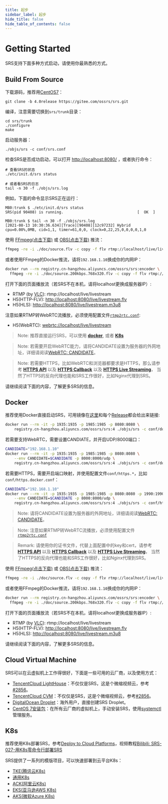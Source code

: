 ```yaml
---
title: 起步
sidebar_label: 起步
hide_title: false
hide_table_of_contents: false
---
```


# Getting Started

SRS支持下面多种方式启动，请使用你最熟悉的方式。


## Build From Source

下载源码，推荐用[CentOS7](./install)：

```
git clone -b 4.0release https://gitee.com/ossrs/srs.git
```

编译，注意需要切换到`srs/trunk`目录：

```
cd srs/trunk
./configure
make
```

启动服务器：

```
./objs/srs -c conf/srs.conf
```

检查SRS是否成功启动，可以打开 [http://localhost:8080/](http://localhost:8080/) ，或者执行命令：

```
# 查看SRS的状态
./etc/init.d/srs status

# 或者看SRS的日志
tail -n 30 -f ./objs/srs.log
```

例如，下面的命令显示SRS正在运行：

```
MB0:trunk $ ./etc/init.d/srs status
SRS(pid 90408) is running.                                 [  OK  ]

MB0:trunk $ tail -n 30 -f ./objs/srs.log
[2021-08-13 10:30:36.634][Trace][90408][12c97232] Hybrid cpu=0.00%,0MB, cid=1,1, timer=61,0,0, clock=0,22,25,0,0,0,0,1,0
```

使用 [FFmpeg(点击下载)](https://ffmpeg.org/download.html) 或 [OBS(点击下载)](https://obsproject.com/download) 推流：

```bash
ffmpeg -re -i ./doc/source.flv -c copy -f flv rtmp://localhost/live/livestream
```

或者使用FFmpeg的Docker推流，请将`192.168.1.10`换成你的内网IP：

```bash
docker run --rm registry.cn-hangzhou.aliyuncs.com/ossrs/srs:encoder \
  ffmpeg -re -i ./doc/source.200kbps.768x320.flv -c copy -f flv rtmp://192.168.1.10/live/livestream
```

打开下面的页面播放流（若SRS不在本机，请将localhost更换成服务器IP）:

* RTMP (by [VLC](https://www.videolan.org/)): rtmp://localhost/live/livestream
* H5(HTTP-FLV): [http://localhost:8080/live/livestream.flv](http://localhost:8080/players/srs_player.html?autostart=true&stream=livestream.flv&port=8080&schema=http)
* H5(HLS): [http://localhost:8080/live/livestream.m3u8](http://localhost:8080/players/srs_player.html?autostart=true&stream=livestream.m3u8&port=8080&schema=http)

注意如果RTMP转WebRTC流播放，必须使用配置文件[`rtmp2rtc.conf`](https://github.com/ossrs/srs/issues/2728#rtmp2rtc-cn-guide):

* H5(WebRTC): [webrtc://localhost/live/livestream](http://localhost:8080/players/rtc_player.html?autostart=true)

> Note: 推荐直接运行SRS，可以使用 **[docker](#Docker)**, 或者 **[K8s](#K8s)**

> Note: 若需要开启WebRTC能力，请将CANDIDATE设置为服务器的外网地址，详细请阅读[WebRTC: CANDIDATE](https://github.com/ossrs/srs/wiki/v4_CN_WebRTC#config-candidate)。

> Note: 若需要HTTPS，比如WebRTC和浏览器都要求是HTTPS，那么请参考
> **[HTTPS API](https://github.com/ossrs/srs/wiki/v4_CN_HTTPApi#https-api)**
> 以及 **[HTTPS Callback](https://github.com/ossrs/srs/wiki/v4_CN_HTTPCallback#https-callback)**
> 以及 **[HTTPS Live Streaming](https://github.com/ossrs/srs/wiki/v4_EN_DeliveryHttpStream#https-flv-live-stream)**，
> 当然了HTTPS的反向代理也能和SRS工作很好，比如Nginx代理到SRS。

请继续阅读下面的内容，了解更多SRS的信息。

## Docker

推荐使用Docker直接启动SRS，可用镜像在[这里](https://cr.console.aliyun.com/repository/cn-hangzhou/ossrs/srs/images)和每个[Release](https://github.com/ossrs/srs/releases?q=v4&expanded=true)都会给出来链接:

```bash
docker run --rm -it -p 1935:1935 -p 1985:1985 -p 8080:8080 \
    registry.cn-hangzhou.aliyuncs.com/ossrs/srs:4 ./objs/srs -c conf/docker.conf
```

若需要支持WebRTC，需要设置CANDIATE，并开启UDP/8000端口：

```bash
CANDIDATE="192.168.1.10"
docker run --rm -it -p 1935:1935 -p 1985:1985 -p 8080:8080 \
    --env CANDIDATE=$CANDIDATE -p 8000:8000/udp \
    registry.cn-hangzhou.aliyuncs.com/ossrs/srs:4 ./objs/srs -c conf/docker.conf
```

若需要HTTPS，需要开启端口映射，并使用配置文件`conf/https.*`，比如`conf/https.docker.conf`：

```bash
CANDIDATE="192.168.1.10"
docker run --rm -it -p 1935:1935 -p 1985:1985 -p 8080:8080 -p 1990:1990 -p 8088:8088 \
    --env CANDIDATE=$CANDIDATE -p 8000:8000/udp \
    registry.cn-hangzhou.aliyuncs.com/ossrs/srs:4 ./objs/srs -c conf/https.docker.conf
```

> Note: 请将CANDIDATE设置为服务器的外网地址，详细请阅读[WebRTC: CANDIDATE](https://github.com/ossrs/srs/wiki/v4_CN_WebRTC#config-candidate)。

> Note: 注意如果RTMP转WebRTC流播放，必须使用配置文件[`rtmp2rtc.conf`](https://github.com/ossrs/srs/issues/2728#rtmp2rtc-cn-guide)

> Remark: 请使用你的证书文件，代替上面配置中的key和cert，请参考
> **[HTTPS API](https://github.com/ossrs/srs/wiki/v4_CN_HTTPApi#https-api)**
> 以及 **[HTTPS Callback](https://github.com/ossrs/srs/wiki/v4_CN_HTTPCallback#https-callback)**
> 以及 **[HTTPS Live Streaming](https://github.com/ossrs/srs/wiki/v4_EN_DeliveryHttpStream#https-flv-live-stream)**，
> 当然了HTTPS的反向代理也能和SRS工作很好，比如Nginx代理到SRS。

使用 [FFmpeg(点击下载)](https://ffmpeg.org/download.html) 或 [OBS(点击下载)](https://obsproject.com/download) 推流：

```bash
ffmpeg -re -i ./doc/source.flv -c copy -f flv rtmp://localhost/live/livestream
```

或者使用FFmpeg的Docker推流，请将`192.168.1.10`换成你的内网IP：

```bash
docker run --rm registry.cn-hangzhou.aliyuncs.com/ossrs/srs:encoder \
  ffmpeg -re -i ./doc/source.200kbps.768x320.flv -c copy -f flv rtmp://192.168.1.10/live/livestream
```

打开下面的页面播放流（若SRS不在本机，请将localhost更换成服务器IP）:

* RTMP (by [VLC](https://www.videolan.org/)): rtmp://localhost/live/livestream
* H5(HTTP-FLV): [http://localhost:8080/live/livestream.flv](http://localhost:8080/players/srs_player.html?autostart=true&stream=livestream.flv&port=8080&schema=http)
* H5(HLS): [http://localhost:8080/live/livestream.m3u8](http://localhost:8080/players/srs_player.html?autostart=true&stream=livestream.m3u8&port=8080&schema=http)

请继续阅读下面的内容，了解更多SRS的信息。

## Cloud Virtual Machine

SRS可以在云虚拟机上工作得很好，下面是一些可用的云厂商，以及使用方式：

* [TencentCloud LightHouse](https://www.bilibili.com/video/BV1844y1L7dL/)：不仅仅是SRS，这是个微缩视频云，参考[#2856](https://github.com/ossrs/srs/issues/2856#lighthouse)。
* [TencentCloud CVM](https://mp.weixin.qq.com/s/x-PjoKjJj6HRF-eCKX0KzQ)：不仅仅是SRS，这是个微缩视频云，参考[#2856](https://github.com/ossrs/srs/issues/2856#lighthouse)。
* [DigitalOcean Droplet](https://mp.weixin.qq.com/s/_GcJm15BGv1qbmHixPQAGQ)：海外用户，直接创建SRS Droplet。
* [CentOS 7安装包](https://github.com/ossrs/srs/releases)：在所有云厂商的虚拟机上，手动安装SRS，使用[systemctl](./service#systemctl)管理服务。

## K8s

推荐使用K8s部署SRS，参考[Deploy to Cloud Platforms](https://github.com/ossrs/srs/wiki/v4_CN_K8s#deploy-to-cloud-platforms)，视频教程[Bilibili: SRS-027-用K8s零命令行部署SRS](https://www.bilibili.com/video/BV1g44y1j7Vz/)

SRS提供了一系列的模版项目，可以快速部署到云平台K8s：

* [TKE(腾讯云K8s)](https://github.com/ossrs/srs-tke-template)
* [通用K8s](https://github.com/ossrs/srs-k8s-template)
* [ACK(阿里云K8s)](https://github.com/ossrs/srs-ack-template)
* [EKS(亚马逊AWS K8s)](https://github.com/ossrs/srs-eks-template)
* [AKS(微软Azure K8s)](https://github.com/ossrs/srs-aks-template)
